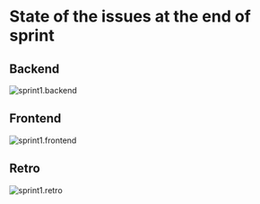 # State of the issues at the end of sprint

## Backend
![sprint1.backend](/sprint1-backend.png)

## Frontend
![sprint1.frontend](/sprint1-frontend.png)

## Retro
![sprint1.retro](/sprint1-retro.png)
